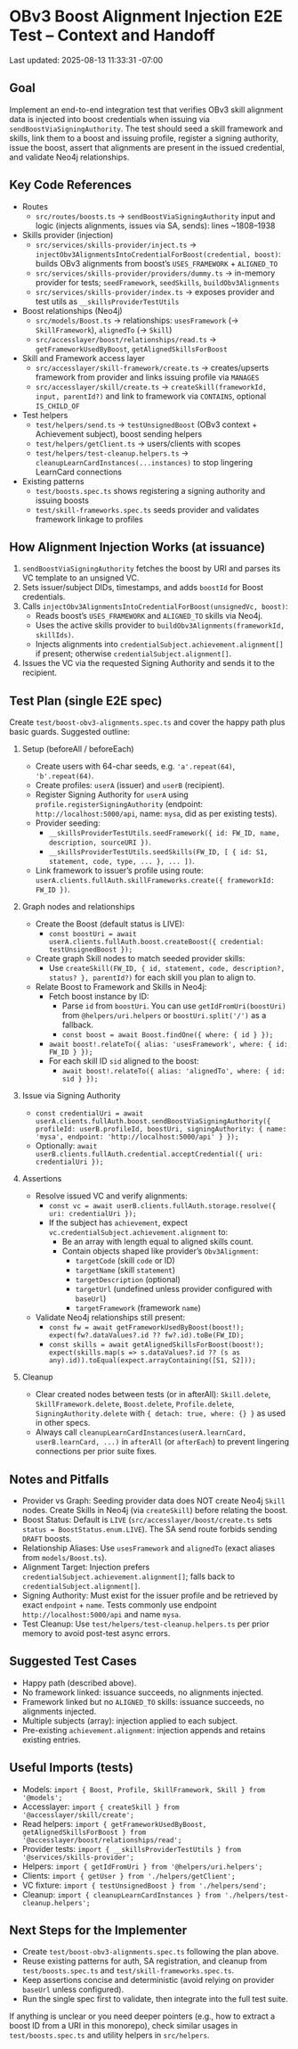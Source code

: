 # OBv3 Boost Alignment Injection E2E Test – Context and Handoff

Last updated: 2025-08-13 11:33:31 -07:00

## Goal
Implement an end-to-end integration test that verifies OBv3 skill alignment data is injected into boost credentials when issuing via `sendBoostViaSigningAuthority`. The test should seed a skill framework and skills, link them to a boost and issuing profile, register a signing authority, issue the boost, assert that alignments are present in the issued credential, and validate Neo4j relationships.

## Key Code References
- Routes
  - `src/routes/boosts.ts` → `sendBoostViaSigningAuthority` input and logic (injects alignments, issues via SA, sends): lines ~1808–1938
- Skills provider (injection)
  - `src/services/skills-provider/inject.ts` → `injectObv3AlignmentsIntoCredentialForBoost(credential, boost)`: builds OBv3 alignments from boost’s `USES_FRAMEWORK` + `ALIGNED_TO`
  - `src/services/skills-provider/providers/dummy.ts` → in-memory provider for tests; `seedFramework`, `seedSkills`, `buildObv3Alignments`
  - `src/services/skills-provider/index.ts` → exposes provider and test utils as `__skillsProviderTestUtils`
- Boost relationships (Neo4j)
  - `src/models/Boost.ts` → relationships: `usesFramework` (→ `SkillFramework`), `alignedTo` (→ `Skill`)
  - `src/accesslayer/boost/relationships/read.ts` → `getFrameworkUsedByBoost`, `getAlignedSkillsForBoost`
- Skill and Framework access layer
  - `src/accesslayer/skill-framework/create.ts` → creates/upserts framework from provider and links issuing profile via `MANAGES`
  - `src/accesslayer/skill/create.ts` → `createSkill(frameworkId, input, parentId?)` and link to framework via `CONTAINS`, optional `IS_CHILD_OF`
- Test helpers
  - `test/helpers/send.ts` → `testUnsignedBoost` (OBv3 context + Achievement subject), boost sending helpers
  - `test/helpers/getClient.ts` → users/clients with scopes
  - `test/helpers/test-cleanup.helpers.ts` → `cleanupLearnCardInstances(...instances)` to stop lingering LearnCard connections
- Existing patterns
  - `test/boosts.spec.ts` shows registering a signing authority and issuing boosts
  - `test/skill-frameworks.spec.ts` seeds provider and validates framework linkage to profiles

## How Alignment Injection Works (at issuance)
1. `sendBoostViaSigningAuthority` fetches the boost by URI and parses its VC template to an unsigned VC.
2. Sets issuer/subject DIDs, timestamps, and adds `boostId` for Boost credentials.
3. Calls `injectObv3AlignmentsIntoCredentialForBoost(unsignedVc, boost)`:
   - Reads boost’s `USES_FRAMEWORK` and `ALIGNED_TO` skills via Neo4j.
   - Uses the active skills provider to `buildObv3Alignments(frameworkId, skillIds)`.
   - Injects alignments into `credentialSubject.achievement.alignment[]` if present; otherwise `credentialSubject.alignment[]`.
4. Issues the VC via the requested Signing Authority and sends it to the recipient.

## Test Plan (single E2E spec)
Create `test/boost-obv3-alignments.spec.ts` and cover the happy path plus basic guards. Suggested outline:

1. Setup (beforeAll / beforeEach)
   - Create users with 64-char seeds, e.g. `'a'.repeat(64)`, `'b'.repeat(64)`.
   - Create profiles: `userA` (issuer) and `userB` (recipient).
   - Register Signing Authority for `userA` using `profile.registerSigningAuthority` (endpoint: `http://localhost:5000/api`, name: `mysa`, did as per existing tests).
   - Provider seeding:
     - `__skillsProviderTestUtils.seedFramework({ id: FW_ID, name, description, sourceURI })`.
     - `__skillsProviderTestUtils.seedSkills(FW_ID, [ { id: S1, statement, code, type, ... }, ... ])`.
   - Link framework to issuer’s profile using route: `userA.clients.fullAuth.skillFrameworks.create({ frameworkId: FW_ID })`.

2. Graph nodes and relationships
   - Create the Boost (default status is LIVE):
     - `const boostUri = await userA.clients.fullAuth.boost.createBoost({ credential: testUnsignedBoost });`
   - Create graph Skill nodes to match seeded provider skills:
     - Use `createSkill(FW_ID, { id, statement, code, description?, status? }, parentId?)` for each skill you plan to align to.
   - Relate Boost to Framework and Skills in Neo4j:
     - Fetch boost instance by ID:
       - Parse `id` from `boostUri`. You can use `getIdFromUri(boostUri)` from `@helpers/uri.helpers` or `boostUri.split('/')` as a fallback.
       - `const boost = await Boost.findOne({ where: { id } });`
     - `await boost!.relateTo({ alias: 'usesFramework', where: { id: FW_ID } });`
     - For each skill ID `sid` aligned to the boost:
       - `await boost!.relateTo({ alias: 'alignedTo', where: { id: sid } });`

3. Issue via Signing Authority
   - `const credentialUri = await userA.clients.fullAuth.boost.sendBoostViaSigningAuthority({ profileId: userB.profileId, boostUri, signingAuthority: { name: 'mysa', endpoint: 'http://localhost:5000/api' } });`
   - Optionally: `await userB.clients.fullAuth.credential.acceptCredential({ uri: credentialUri });`

4. Assertions
   - Resolve issued VC and verify alignments:
     - `const vc = await userB.clients.fullAuth.storage.resolve({ uri: credentialUri });`
     - If the subject has `achievement`, expect `vc.credentialSubject.achievement.alignment` to:
       - Be an array with length equal to aligned skills count.
       - Contain objects shaped like provider’s `Obv3Alignment`:
         - `targetCode` (skill `code` or ID)
         - `targetName` (skill `statement`)
         - `targetDescription` (optional)
         - `targetUrl` (undefined unless provider configured with `baseUrl`)
         - `targetFramework` (framework `name`)
   - Validate Neo4j relationships still present:
     - `const fw = await getFrameworkUsedByBoost(boost!); expect(fw?.dataValues?.id ?? fw?.id).toBe(FW_ID);`
     - `const skills = await getAlignedSkillsForBoost(boost!); expect(skills.map(s => s.dataValues?.id ?? (s as any).id)).toEqual(expect.arrayContaining([S1, S2]));`

5. Cleanup
   - Clear created nodes between tests (or in afterAll): `Skill.delete`, `SkillFramework.delete`, `Boost.delete`, `Profile.delete`, `SigningAuthority.delete` with `{ detach: true, where: {} }` as used in other specs.
   - Always call `cleanupLearnCardInstances(userA.learnCard, userB.learnCard, ...)` in `afterAll` (or `afterEach`) to prevent lingering connections per prior suite fixes.

## Notes and Pitfalls
- Provider vs Graph: Seeding provider data does NOT create Neo4j `Skill` nodes. Create Skills in Neo4j (via `createSkill`) before relating the boost.
- Boost Status: Default is `LIVE` (`src/accesslayer/boost/create.ts` sets `status = BoostStatus.enum.LIVE`). The SA send route forbids sending `DRAFT` boosts.
- Relationship Aliases: Use `usesFramework` and `alignedTo` (exact aliases from `models/Boost.ts`).
- Alignment Target: Injection prefers `credentialSubject.achievement.alignment[]`; falls back to `credentialSubject.alignment[]`.
- Signing Authority: Must exist for the issuer profile and be retrieved by exact `endpoint` + `name`. Tests commonly use endpoint `http://localhost:5000/api` and name `mysa`.
- Test Cleanup: Use `test/helpers/test-cleanup.helpers.ts` per prior memory to avoid post-test async errors.

## Suggested Test Cases
- Happy path (described above).
- No framework linked: issuance succeeds, no alignments injected.
- Framework linked but no `ALIGNED_TO` skills: issuance succeeds, no alignments injected.
- Multiple subjects (array): injection applied to each subject.
- Pre-existing `achievement.alignment`: injection appends and retains existing entries.

## Useful Imports (tests)
- Models: `import { Boost, Profile, SkillFramework, Skill } from '@models';`
- Accesslayer: `import { createSkill } from '@accesslayer/skill/create';`
- Read helpers: `import { getFrameworkUsedByBoost, getAlignedSkillsForBoost } from '@accesslayer/boost/relationships/read';`
- Provider tests: `import { __skillsProviderTestUtils } from '@services/skills-provider';`
- Helpers: `import { getIdFromUri } from '@helpers/uri.helpers';`
- Clients: `import { getUser } from './helpers/getClient';`
- VC fixture: `import { testUnsignedBoost } from './helpers/send';`
- Cleanup: `import { cleanupLearnCardInstances } from './helpers/test-cleanup.helpers';`

## Next Steps for the Implementer
- Create `test/boost-obv3-alignments.spec.ts` following the plan above.
- Reuse existing patterns for auth, SA registration, and cleanup from `test/boosts.spec.ts` and `test/skill-frameworks.spec.ts`.
- Keep assertions concise and deterministic (avoid relying on provider `baseUrl` unless configured).
- Run the single spec first to validate, then integrate into the full test suite.

If anything is unclear or you need deeper pointers (e.g., how to extract a boost ID from a URI in this monorepo), check similar usages in `test/boosts.spec.ts` and utility helpers in `src/helpers`.
